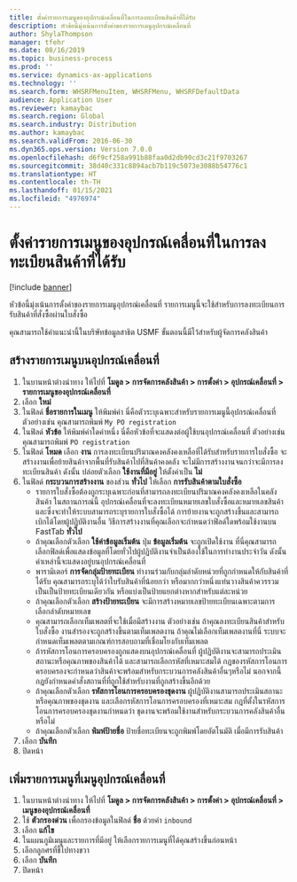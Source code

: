 ```yaml
---
title: ตั้งค่ารายการเมนูของอุปกรณ์เคลื่อนที่ในการลงทะเบียนสินค้าที่ได้รับ
description: หัวข้อนี้มุ่งเน้นการตั้งค่าของรายการเมนูอุปกรณ์เคลื่อนที่
author: ShylaThompson
manager: tfehr
ms.date: 08/16/2019
ms.topic: business-process
ms.prod: ''
ms.service: dynamics-ax-applications
ms.technology: ''
ms.search.form: WHSRFMenuItem, WHSRFMenu, WHSRFDefaultData
audience: Application User
ms.reviewer: kamaybac
ms.search.region: Global
ms.search.industry: Distribution
ms.author: kamaybac
ms.search.validFrom: 2016-06-30
ms.dyn365.ops.version: Version 7.0.0
ms.openlocfilehash: d6f9cf258a991b88faa0d2db90cd3c21f9703267
ms.sourcegitcommit: 38d40c331c8894acb7b119c5073e3088b54776c1
ms.translationtype: HT
ms.contentlocale: th-TH
ms.lasthandoff: 01/15/2021
ms.locfileid: "4976974"
---
```

# <a name="set-up-a-mobile-device-menu-item-to-register-received-items"></a>ตั้งค่ารายการเมนูของอุปกรณ์เคลื่อนที่ในการลงทะเบียนสินค้าที่ได้รับ

[!include [banner](../../includes/banner.md)]

หัวข้อนี้มุ่งเน้นการตั้งค่าของรายการเมนูอุปกรณ์เคลื่อนที่ รายการเมนูนี้จะใช้สำหรับการลงทะเบียนการรับสินค้าที่สั่งซื้อผ่านใบสั่งซื้อ  

คุณสามารถใช้คำแนะนำนี้ในบริษัทข้อมูลสาธิต USMF  ขั้นตอนนี้มีไว้สำหรับผู้จัดการคลังสินค้า


## <a name="create-a-mobile-device-menu-item"></a>สร้างรายการเมนูบนอุปกรณ์เคลื่อนที่
1. ในบานหน้าต่างนำทาง ให้ไปที่ **โมดูล > การจัดการคลังสินค้า > การตั้งค่า > อุปกรณ์เคลื่อนที่ > รายการเมนูของอุปกรณ์เคลื่อนที่**
2. เลือก **ใหม่**
3. ในฟิลด์ **ชื่อรายการในเมนู** ให้พิมพ์ค่า นี่คือตัวระบุเฉพาะสำหรับรายการเมนูนี้อุปกรณ์เคลื่อนที่  ตัวอย่างเช่น คุณสามารถพิมพ์ `My PO registration`  
4. ในฟิลด์ **หัวข้อ** ให้พิมพ์ค่าใดค่าหนึ่ง นี่คือหัวข้อที่จะแสดงต่อผู้ใช้บนอุปกรณ์เคลื่อนที่  ตัวอย่างเช่น คุณสามารถพิมพ์ `PO registration`  
5. ในฟิลด์ **โหมด** เลือก **งาน** การลงทะเบียนปริมาณคงคลังคงเหลือที่ได้รับสำหรับรายการใบสั่งซื้อ จะสร้างงานเพื่อย้ายสินค้าจากพื้นที่รับสินค้าไปที่สินค้าคงคลัง  จะไม่มีการสร้างงานจนกว่าจะมีการลงทะเบียนสินค้า ดังนั้น ปล่อยตัวเลือก **ใช้งานที่มีอยู่** ให้ตั้งค่าเป็น **ไม่**
6. ในฟิลด์ **กระบวนการสร้างงาน** ของส่วน **ทั่วไป** ให้เลือก **การรับสินค้าตามใบสั่งซื้อ**
    - รายการใบสั่งซื้อต้องถูกระบุเฉพาะก่อนที่สามารถลงทะเบียนปริมาณคงคลังคงเหลือในคลังสินค้า ในสถานการณ์นี้ อุปกรณ์เคลื่อนที่จะลงทะเบียนหมายเลขใบสั่งซื้อและหมายเลขสินค้า และซึ่งจะทำให้ระบบสามารถระบุรายการใบสั่งซื้อได้ การย้ายงานจะถูกสร้างขึ้นและสามารถเบิกได้โดยผู้ปฏิบัติงานอื่น วิธีการสร้างงานที่คุณเลือกจะกำหนดว่าฟิลด์ใดพร้อมใช้งานบน FastTab **ทั่วไป**  
    - ถ้าคุณเลือกตัวเลือก **ใช้ค่าข้อมูลเริ่มต้น** ปุ่ม **ข้อมูลเริ่มต้น** จะถูกเปิดใช้งาน ที่นี่คุณสามารถเลือกฟิลด์เพื่อแสดงข้อมูลที่โดยทั่วไปผู้ปฏิบัติงานจำเป็นต้องใช้ในการทำงานประจำวัน ดังนั้นค่าเหล่านี้จะแสดงอยู่บนอุปกรณ์เคลื่อนที่  
    - พารามิเตอร์ **การจัดกลุ่มป้ายทะเบียน** ทำงานร่วมกับกลุ่มลำดับหน่วยที่ถูกกำหนดให้กับสินค้าที่ได้รับ คุณสามารถระบุได้ว่าใบรับสินค้าที่น้อยกว่า หรือมากกว่าหนึ่งแท่นวางสินค้าควรรวมเป็นเป็นป้ายทะเบียนเดียวกัน หรือแบ่งเป็นป้ายแยกต่างหากสำหรับแต่ละหน่วย  
    - ถ้าคุณเลือกตัวเลือก **สร้างป้ายทะเบียน** จะมีการสร้างหมายเลขป้ายทะเบียนเฉพาะตามการเลือกลำดับหมายเลข  
    - คุณสามารถเลือกเท็มเพลตที่จะใช้เมื่อมีสร้างงาน  ตัวอย่างเช่น ถ้าคุณลงทะเบียนสินค้าสำหรับใบสั่งซื้อ งานสำรองจะถูกสร้างขึ้นตามเท็มเพลตงาน ถ้าคุณไม่เลือกเท็มเพลตงานที่นี่ ระบบจะกำหนดเท็มเพลตตามเกณฑ์การสอบถามที่เชื่อมโยงกับเท็มเพลต  
    - ถ้ารหัสการโอนการครอบครองถูกแสดงบนอุปกรณ์เคลื่อนที่ ผู้ปฏิบัติงานจะสามารถประเมินสถานะหรือคุณภาพของสินค้าได้ และสามารถเลือกรหัสที่เหมาะสมได้  กฎของรหัสการโอนการครอบครองจะกำหนดว่าสินค้าจะพร้อมสำหรับกระบวนการคลังสินค้าอื่นๆหรือไม่ นอกจากนี้ กฎยังกำหนดคำสั่งสถานที่ที่ถูกใช้สำหรับงานที่ถูกสร้างขึ้นอีกด้วย   
    - ถ้าคุณเลือกตัวเลือก **รหัสการโอนการครอบครองชุดงาน** ผู้ปฏิบัติงานสามารถประเมินสถานะหรือคุณภาพของชุดงาน และเลือกรหัสการโอนการครอบครองที่เหมาะสม กฎที่ตั้งในรหัสการโอนการครอบครองชุดงานกำหนดว่า ชุดงานจะพร้อมใช้งานสำหรับกระบวนการคลังสินค้าอื่นหรือไม่  
    - ถ้าคุณเลือกตัวเลือก **พิมพ์ป้ายชื่อ** ป้ายชื่อทะเบียนจะถูกพิมพ์โดยอัตโนมัติ เมื่อมีการรับสินค้า  
7. เลือก **บันทึก**
8. ปิดหน้า

## <a name="add-the-menu-item-to-a-mobile-device-menu"></a>เพิ่มรายการเมนูที่เมนูอุปกรณ์เคลื่อนที่
1. ในบานหน้าต่างนำทาง ให้ไปที่ **โมดูล > การจัดการคลังสินค้า > การตั้งค่า > อุปกรณ์เคลื่อนที่ > เมนูของอุปกรณ์เคลื่อนที่**
2. ใช้ **ตัวกรองด่วน** เพื่อกรองข้อมูลในฟิลด์ **ชื่อ** ด้วยค่า `inbound`
3. เลือก **แก้ไข**
4. ในแผนภูมิเมนูและรายการที่มีอยู่ ให้เลือกรายการเมนูที่ได้คุณสร้างขึ้นก่อนหน้า
5. เลือกลูกศรที่ชี้ไปทางขวา
6. เลือก **บันทึก**
7. ปิดหน้า

